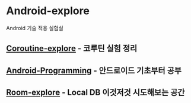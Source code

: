 # Android-explore
Android 기술 적용 실험실

## [Coroutine-explore](https://github.com/ChangXXX/Android-explore/tree/main/Coroutine-explore) - 코루틴 실험 정리

## [Android-Programming](https://github.com/ChangXXX/Android-explore/tree/main/Android-Programming) - 안드로이드 기초부터 공부

## [Room-explore](https://github.com/ChangXXX/Android-explore/tree/main/Room-explore) - Local DB 이것저것 시도해보는 공간
